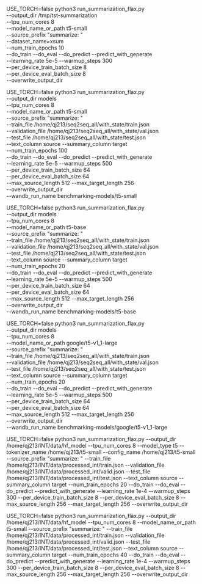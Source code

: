 USE_TORCH=false python3 run_summarization_flax.py \
    --output_dir /tmp/tst-summarization \
    --tpu_num_cores 8 \
	--model_name_or_path t5-small \
    --source_prefix "summarize: " \
	--dataset_name=xsum \
    --num_train_epochs 10 \
    --do_train --do_eval --do_predict --predict_with_generate \
    --learning_rate 5e-5 --warmup_steps 300 \
    --per_device_train_batch_size 8 \
	--per_device_eval_batch_size 8 \
    --overwrite_output_dir

USE_TORCH=false python3 run_summarization_flax.py \
    --output_dir models \
    --tpu_num_cores 8 \
	--model_name_or_path t5-small \
    --source_prefix "summarize: " \
	--train_file /home/qj213/seq2seq_all/with_state/train.json \
    --validation_file /home/qj213/seq2seq_all/with_state/val.json \
    --test_file /home/qj213/seq2seq_all/with_state/test.json \
    --text_column source --summary_column target \
    --num_train_epochs 100 \
    --do_train --do_eval --do_predict --predict_with_generate \
    --learning_rate 5e-5 --warmup_steps 500 \
    --per_device_train_batch_size 64 \
	--per_device_eval_batch_size 64 \
    --max_source_length 512 --max_target_length 256 \
    --overwrite_output_dir \
    --wandb_run_name benchmarking-models/t5-small

USE_TORCH=false python3 run_summarization_flax.py \
    --output_dir models \
    --tpu_num_cores 8 \
	--model_name_or_path t5-base \
    --source_prefix "summarize: " \
	--train_file /home/qj213/seq2seq_all/with_state/train.json \
    --validation_file /home/qj213/seq2seq_all/with_state/val.json \
    --test_file /home/qj213/seq2seq_all/with_state/test.json \
    --text_column source --summary_column target \
    --num_train_epochs 20 \
    --do_train --do_eval --do_predict --predict_with_generate \
    --learning_rate 5e-5 --warmup_steps 500 \
    --per_device_train_batch_size 64 \
	--per_device_eval_batch_size 64 \
    --max_source_length 512 --max_target_length 256 \
    --overwrite_output_dir \
    --wandb_run_name benchmarking-models/t5-base

USE_TORCH=false python3 run_summarization_flax.py \
    --output_dir models \
    --tpu_num_cores 8 \
	--model_name_or_path google/t5-v1_1-large \
    --source_prefix "summarize: " \
	--train_file /home/qj213/seq2seq_all/with_state/train.json \
    --validation_file /home/qj213/seq2seq_all/with_state/val.json \
    --test_file /home/qj213/seq2seq_all/with_state/test.json \
    --text_column source --summary_column target \
    --num_train_epochs 20 \
    --do_train --do_eval --do_predict --predict_with_generate \
    --learning_rate 5e-5 --warmup_steps 500 \
    --per_device_train_batch_size 64 \
	--per_device_eval_batch_size 64 \
    --max_source_length 512 --max_target_length 256 \
    --overwrite_output_dir \
    --wandb_run_name benchmarking-models/google/t5-v1_1-large


USE_TORCH=false python3 run_summarization_flax.py --output_dir /home/qj213/INT/data/hf_model --tpu_num_cores 8 --model_type t5 --tokenizer_name /home/qj213/t5-small --config_name /home/qj213/t5-small --source_prefix "summarize: " --train_file /home/qj213/INT/data/processed_int/train.json --validation_file /home/qj213/INT/data/processed_int/valid.json --test_file /home/qj213/INT/data/processed_int/test.json --text_column source --summary_column target --num_train_epochs 20 --do_train --do_eval --do_predict --predict_with_generate     --learning_rate 1e-4 --warmup_steps 300     --per_device_train_batch_size 8 --per_device_eval_batch_size 8     --max_source_length 256 --max_target_length 256 --overwrite_output_dir

USE_TORCH=false python3 run_summarization_flax.py --output_dir /home/qj213/INT/data/hf_model --tpu_num_cores 8 --model_name_or_path t5-small --source_prefix "summarize: " --train_file /home/qj213/INT/data/processed_int/train.json --validation_file /home/qj213/INT/data/processed_int/valid.json --test_file /home/qj213/INT/data/processed_int/test.json --text_column source --summary_column target --num_train_epochs 40 --do_train --do_eval --do_predict --predict_with_generate     --learning_rate 1e-4 --warmup_steps 300     --per_device_train_batch_size 8 --per_device_eval_batch_size 8     --max_source_length 256 --max_target_length 256 --overwrite_output_dir